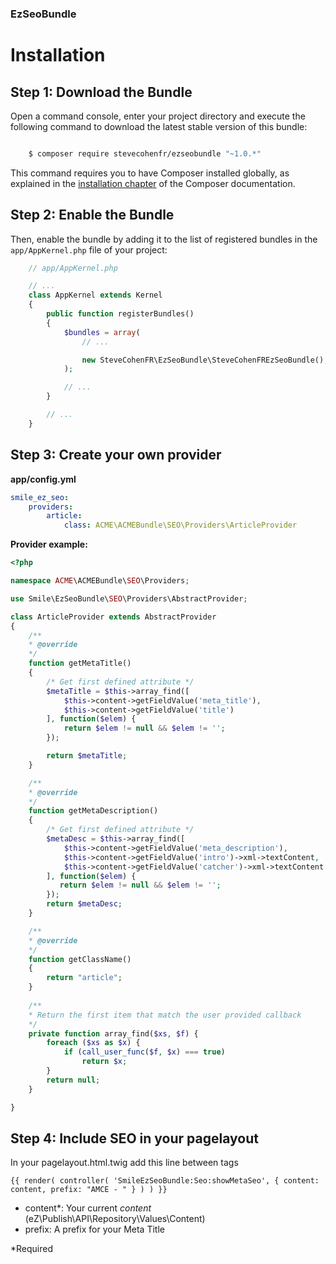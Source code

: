 ### EzSeoBundle

Installation
============

Step 1: Download the Bundle
---------------------------

Open a command console, enter your project directory and execute the
following command to download the latest stable version of this bundle:

```bash

    $ composer require stevecohenfr/ezseobundle "~1.0.*"
```

This command requires you to have Composer installed globally, as explained
in the [installation chapter](https://getcomposer.org/doc/00-intro.md) of the Composer documentation.

Step 2: Enable the Bundle
-------------------------

Then, enable the bundle by adding it to the list of registered bundles
in the ``app/AppKernel.php`` file of your project:

```php
    // app/AppKernel.php

    // ...
    class AppKernel extends Kernel
    {
        public function registerBundles()
        {
            $bundles = array(
                // ...

                new SteveCohenFR\EzSeoBundle\SteveCohenFREzSeoBundle(),
            );

            // ...
        }

        // ...
    }
```

Step 3: Create your own provider
--------------------------------

**app/config.yml**
```yml
smile_ez_seo:
    providers:
        article:
            class: ACME\ACMEBundle\SEO\Providers\ArticleProvider
```

**Provider example:**

```php
<?php

namespace ACME\ACMEBundle\SEO\Providers;

use Smile\EzSeoBundle\SEO\Providers\AbstractProvider;

class ArticleProvider extends AbstractProvider
{
    /**
    * @override
    */
    function getMetaTitle()
    {
        /* Get first defined attribute */
        $metaTitle = $this->array_find([
            $this->content->getFieldValue('meta_title'),
            $this->content->getFieldValue('title')
        ], function($elem) {
            return $elem != null && $elem != '';
        });

        return $metaTitle;
    }

    /**
    * @override
    */
    function getMetaDescription()
    {
        /* Get first defined attribute */
        $metaDesc = $this->array_find([
            $this->content->getFieldValue('meta_description'),
            $this->content->getFieldValue('intro')->xml->textContent,
            $this->content->getFieldValue('catcher')->xml->textContent
        ], function($elem) {
           return $elem != null && $elem != '';
        });
        return $metaDesc;
    }

    /**
    * @override
    */
    function getClassName()
    {
        return "article";
    }
    
    /**
    * Return the first item that match the user provided callback
    */
    private function array_find($xs, $f) {
        foreach ($xs as $x) {
            if (call_user_func($f, $x) === true)
                return $x;
        }
        return null;
    }

}

```

Step 4: Include SEO in your pagelayout
--------------------------------------

In your pagelayout.html.twig add this line between <head> tags

```twig
{{ render( controller( 'SmileEzSeoBundle:Seo:showMetaSeo', { content: content, prefix: "AMCE - " } ) ) }}
```

* content*: Your current *content* (eZ\Publish\API\Repository\Values\Content)
* prefix: A prefix for your Meta Title

*Required
